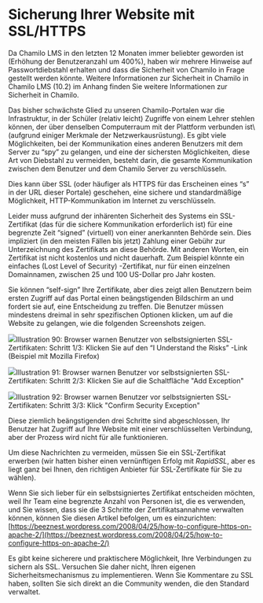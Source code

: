# Sicherung Ihrer Website mit SSL/HTTPS

Da Chamilo LMS in den letzten 12 Monaten immer beliebter geworden ist \(Erhöhung der Benutzeranzahl um 400%\), haben wir mehrere Hinweise auf Passwortdiebstahl erhalten und dass die Sicherheit von Chamilo in Frage gestellt werden könnte. Weitere Informationen zur Sicherheit in Chamilo in Chamilo LMS \(10.2\) im Anhang finden Sie weitere Informationen zur Sicherheit in Chamilo.

Das bisher schwächste Glied zu unseren Chamilo-Portalen war die Infrastruktur, in der Schüler (relativ leicht\) Zugriffe von einem Lehrer stehlen können, der über denselben Computerraum mit der Plattform verbunden ist\ \(aufgrund einiger Merkmale der Netzwerkausrüstung\). Es gibt viele Möglichkeiten, bei der Kommunikation eines anderen Benutzers mit dem Server zu “spy” zu gelangen, und eine der sichersten Möglichkeiten, diese Art von Diebstahl zu vermeiden, besteht darin, die gesamte Kommunikation zwischen dem Benutzer und dem Chamilo Server zu verschlüsseln.

Dies kann über SSL \(oder häufiger als HTTPS für das Erscheinen eines “s” in der URL dieser Portale\) geschehen, eine sichere und standardmäßige Möglichkeit, HTTP-Kommunikation im Internet zu verschlüsseln.

Leider muss aufgrund der inhärenten Sicherheit des Systems ein SSL-Zertifikat \(das für die sichere Kommunikation erforderlich ist\) für eine begrenzte Zeit “signed” \(virtuell) von einer anerkannten Behörde sein. Dies impliziert \(in den meisten Fällen bis jetzt\) Zahlung einer Gebühr zur Unterzeichnung des Zertifikats an diese Behörde. Mit anderen Worten, ein Zertifikat ist nicht kostenlos und nicht dauerhaft. Zum Beispiel könnte ein einfaches \(Lost Level of Security\) -Zertifikat, nur für einen einzelnen Domainnamen, zwischen 25 und 100 US-Dollar pro Jahr kosten.

Sie können “self-sign” Ihre Zertifikate, aber dies zeigt allen Benutzern beim ersten Zugriff auf das Portal einen beängstigenden Bildschirm an und fordert sie auf, eine Entscheidung zu treffen. Die Benutzer müssen mindestens dreimal in sehr spezifischen Optionen klicken, um auf die Website zu gelangen, wie die folgenden Screenshots zeigen.

![](../../.gitbook/assets/images52%20%281%29.png)Illustration 90: Browser warnen Benutzer von selbstsignierten SSL-Zertifikaten: Schritt 1/3: Klicken Sie auf den “I Understand the Risks” -Link \(Beispiel mit Mozilla Firefox\)

![](../../.gitbook/assets/images53%20%281%29.png)Illustration 91: Browser warnen Benutzer vor selbstsignierten SSL-Zertifikaten: Schritt 2/3: Klicken Sie auf die Schaltfläche "Add Exception"

![](../../.gitbook/assets/images60%20%281%29.png)Illustration 92: Browser warnen Benutzer vor selbstsignierten SSL-Zertifikaten: Schritt 3/3: Klick "Confirm Security Exception"

Diese ziemlich beängstigenden drei Schritte sind abgeschlossen, Ihr Benutzer hat Zugriff auf Ihre Website mit einer verschlüsselten Verbindung, aber der Prozess wird nicht für alle funktionieren.

Um diese Nachrichten zu vermeiden, müssen Sie ein SSL-Zertifikat erwerben \(wir hatten bisher einen vernünftigen Erfolg mit _RapidSSL_, aber es liegt ganz bei Ihnen, den richtigen Anbieter für SSL-Zertifikate für Sie zu wählen\).

Wenn Sie sich lieber für ein selbstsigniertes Zertifikat entscheiden möchten, weil Ihr Team eine begrenzte Anzahl von Personen ist, die es verwenden, und Sie wissen, dass sie die 3 Schritte der Zertifikatsannahme verwalten können, können Sie diesen Artikel befolgen, um es einzurichten: [https://beeznest.wordpress.com/2008/04/25/how-to-configure-https-on-apache-2/](https://beeznest.wordpress.com/2008/04/25/how-to-configure-https-on-apache-2/)

Es gibt keine sicherere und praktischere Möglichkeit, Ihre Verbindungen zu sichern als SSL. Versuchen Sie daher nicht, Ihren eigenen Sicherheitsmechanismus zu implementieren. Wenn Sie Kommentare zu SSL haben, sollten Sie sich direkt an die Community wenden, die den Standard verwaltet.